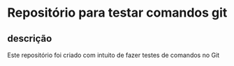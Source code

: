 # Repositório para testar comandos git 

## descrição

Este repositório foi criado com intuito de fazer testes de comandos no Git